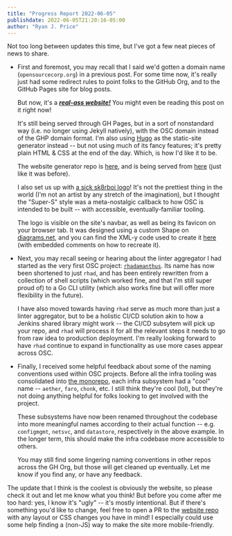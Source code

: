 ```yaml
---
title: "Progress Report 2022-06-05"
publishdate: 2022-06-05T21:20:16-05:00
author: "Ryan J. Price"
---
```


Not too long between updates this time, but I've got a few neat pieces of news
to share.

* First and foremost, you may recall that I said we'd gotten a domain name
  (`opensourcecorp.org`) in a previous post. For some time now, it's really just
  had some redirect rules to point folks to the GitHub Org, and to the GitHub
  Pages site for blog posts.

  But now, it's a ***[real-ass website!](https://opensourcecorp.org)*** You
  might even be reading this post on it right now!
  
  It's still being served through GH Pages, but in a sort of nonstandard way
  (i.e. no longer using Jekyll natively), with the OSC domain instead of the GHP
  domain format. I'm also using [Hugo](https://gohugo.io) as the static-site
  generator instead -- but not using much of its fancy features; it's pretty
  plain HTML & CSS at the end of the day. Which, is how I'd like it to be.

  The website generator repo is
  [here](https://github.com/opensourcecorp/website), and is being served from
  [here](https://github.com/opensourcecorp/opensourcecorp.github.io) (just like
  it was before).

  I also set us up with [a sick sk8rboi
  logo](https://github.com/opensourcecorp/website/blob/main/static/images/osc-logo.png)!
  It's not the prettiest thing in the world (I'm not an artist by any stretch of
  the imagination), but I thought the "Super-S" style was a meta-nostalgic
  callback to how OSC is intended to be built -- with accessible,
  eventually-familiar tooling.

  The logo is visible on the site's navbar, as well as being its favicon on your
  browser tab. It was designed using a custom Shape on
  [diagrams.net](https://app.diagrams.net), and you can find the XML-y code used
  to create it
  [here](https://github.com/opensourcecorp/website/blob/main/osc-logo.drawio.xml)
  (with embedded comments on how to recreate it).

* Next, you may recall seeing or hearing about the linter aggregator I had
  started as the very first OSC project:
  [`rhadamanthus`](https://github.com/opensourcecorp/rhad). Its name has now
  been shortened to just `rhad`, and has been entirely rewritten from a
  collection of shell scripts (which worked fine, and that I'm still super proud
  of) to a Go CLI utility (which also works fine but will offer more flexibility
  in the future).
  
  I have also moved towards having `rhad` serve as much more than just a linter
  aggregator, but to be a holistic CI/CD solution akin to how a Jenkins shared
  library might work -- the CI/CD subsytem will pick up your repo, and `rhad`
  will process it for all the relevant steps it needs to go from raw idea to
  production deployment. I'm really looking forward to have `rhad` continue to
  expand in functionality as use more cases appear across OSC.

* Finally, I received some helpful feedback about some of the naming conventions
  used within OSC projects. Before all the infra tooling was consolidated into
  [the monorepo](https://github.com/opensourcecorp/osc-infra), each infra
  subsystem had a "cool" name -- `aether`, `faro`, `chonk`, etc. I still think
  they're cool (lol), but they're not doing anything helpful for folks looking
  to get involved with the project.
  
  These subsystems have now been renamed throughout the codebase into more
  meaningful names according to their actual function -- e.g. `configmgmt`,
  `netsvc`, and `datastore`, respectively in the above example. In the longer
  term, this should make the infra codebase more accessible to others.

  You may still find some lingering naming conventions in other repos across the
  GH Org, but those will get cleaned up eventually. Let me know if you find any,
  or have any feedback.

The update that I think is the coolest is obviously the website, so please check
it out and let me know what you think! But before you come after me too hard:
yes, I know it's "ugly" -- it's mostly intentional. But if there's something
you'd like to change, feel free to open a PR to the [website
repo](https://github.com/opensourcecorp/website) with any layout or CSS changes
you have in mind! I especially could use some help finding a (non-JS) way to
make the site more mobile-friendly.
